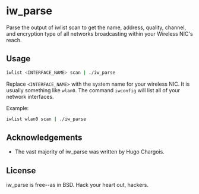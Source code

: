 iw_parse
========

Parse the output of iwlist scan to get the name, address, quality, channel, and encryption type of all networks broadcasting within your Wireless NIC's reach.

Usage
-----

```bash
iwlist <INTERFACE_NAME> scan | ./iw_parse
```

Replace `<INTERFACE_NAME>` with the system name for your wireless NIC. It is usually something like `wlan0`. The command `iwconfig` will list all of your network interfaces.

Example:

```bash
iwlist wlan0 scan | ./iw_parse
```

Acknowledgements
----------------

* The vast majority of iw_parse was written by Hugo Chargois.

License
-------

iw_parse is free--as in BSD. Hack your heart out, hackers.
